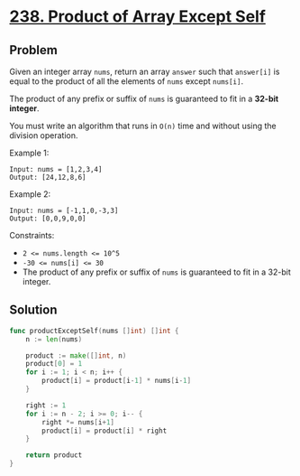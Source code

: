 # [238. Product of Array Except Self](https://leetcode.com/problems/product-of-array-except-self/)

## Problem

Given an integer array `nums`, return an array `answer` such that `answer[i]` is equal to the product of all the elements of `nums` except `nums[i]`.

The product of any prefix or suffix of `nums` is guaranteed to fit in a **32-bit integer**.

You must write an algorithm that runs in `O(n)` time and without using the division operation.


Example 1:

```
Input: nums = [1,2,3,4]
Output: [24,12,8,6]
```

Example 2:

```
Input: nums = [-1,1,0,-3,3]
Output: [0,0,9,0,0]
``` 

Constraints:

- `2 <= nums.length <= 10^5`
- `-30 <= nums[i] <= 30`
- The product of any prefix or suffix of `nums` is guaranteed to fit in a 32-bit integer.


## Solution

```go
func productExceptSelf(nums []int) []int {
	n := len(nums)

	product := make([]int, n)
	product[0] = 1
	for i := 1; i < n; i++ {
		product[i] = product[i-1] * nums[i-1]
	}

	right := 1
	for i := n - 2; i >= 0; i-- {
		right *= nums[i+1]
		product[i] = product[i] * right
	}

	return product
}
```